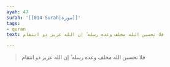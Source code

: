 ```yaml
---
ayah: 47
surah: '[[014-Surah|سورة]]'
tags:
- quran
text: فلا تحسبن الله مخلف وعده رسله ۗ إن الله عزيز ذو انتقام

---
```

> فلا تحسبن الله مخلف وعده رسله ۗ إن الله عزيز ذو انتقام
